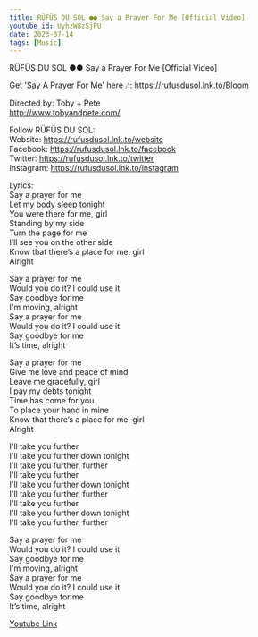 ```yaml
---
title: RÜFÜS DU SOL ●● Say a Prayer For Me [Official Video]
youtube_id: UyhzW8zSjPU
date: 2023-07-14
tags: [Music]
---
```

RÜFÜS DU SOL ●● Say a Prayer For Me [Official Video]  

Get 'Say A Prayer For Me' here 🎶: <https://rufusdusol.lnk.to/Bloom>  

Directed by: Toby + Pete  
<http://www.tobyandpete.com/>  

Follow RÜFÜS DU SOL:  
Website: <https://rufusdusol.lnk.to/website>  
Facebook: <https://rufusdusol.lnk.to/facebook>  
Twitter: <https://rufusdusol.lnk.to/twitter>  
Instagram: <https://rufusdusol.lnk.to/instagram>  

Lyrics:  
Say a prayer for me  
Let my body sleep tonight  
You were there for me, girl  
Standing by my side  
Turn the page for me  
I’ll see you on the other side  
Know that there’s a place for me, girl  
Alright  

Say a prayer for me  
Would you do it? I could use it  
Say goodbye for me  
I'm moving, alright  
Say a prayer for me  
Would you do it? I could use it  
Say goodbye for me  
It’s time, alright  

Say a prayer for me  
Give me love and peace of mind  
Leave me gracefully, girl  
I pay my debts tonight  
Time has come for you  
To place your hand in mine  
Know that there’s a place for me, girl  
Alright  

I'll take you further  
I'll take you further down tonight  
I'll take you further, further  
I'll take you further  
I'll take you further down tonight  
I'll take you further, further  
I'll take you further  
I'll take you further down tonight  
I'll take you further, further  

Say a prayer for me  
Would you do it? I could use it  
Say goodbye for me  
I'm moving, alright  
Say a prayer for me  
Would you do it? I could use it  
Say goodbye for me  
It’s time, alright  

[Youtube Link](https://www.youtube.com/watch?v=UyhzW8zSjPU)  
